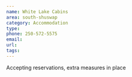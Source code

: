 ```yaml
---
name: White Lake Cabins
area: south-shuswap
category: Accommodation
type:
phone: 250-572-5575
email:
url:
tags:
---
```


Accepting reservations, extra measures in place
